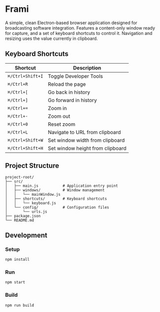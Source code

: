 # Frami

A simple, clean Electron-based browser application designed for broadcasting software integration.
Features a content-only window ready for capture, and a set of keyboard shortcuts to control it.
Navigation and resizing uses the value currently in clipboard.

## Keyboard Shortcuts

| Shortcut         | Description                      |
| ---------------- | -------------------------------- |
| `⌘/Ctrl+Shift+I` | Toggle Developer Tools           |
| `⌘/Ctrl+R`       | Reload the page                  |
| `⌘/Ctrl+[`       | Go back in history               |
| `⌘/Ctrl+]`       | Go forward in history            |
| `⌘/Ctrl+=`       | Zoom in                          |
| `⌘/Ctrl+-`       | Zoom out                         |
| `⌘/Ctrl+0`       | Reset zoom                       |
| `⌘/Ctrl+L`       | Navigate to URL from clipboard   |
| `⌘/Ctrl+Shift+W` | Set window width from clipboard  |
| `⌘/Ctrl+Shift+H` | Set window height from clipboard |

## Project Structure

```
project-root/
├── src/
│   ├── main.js           # Application entry point
│   ├── windows/          # Window management
│   │   └── mainWindow.js
│   ├── shortcuts/        # Keyboard shortcuts
│   │   └── keyboard.js
│   └── config/           # Configuration files
│       └── urls.js
├── package.json
└── README.md
```

## Development

### Setup

```bash
npm install
```

### Run

```bash
npm start
```

### Build

```bash
npm run build
```

